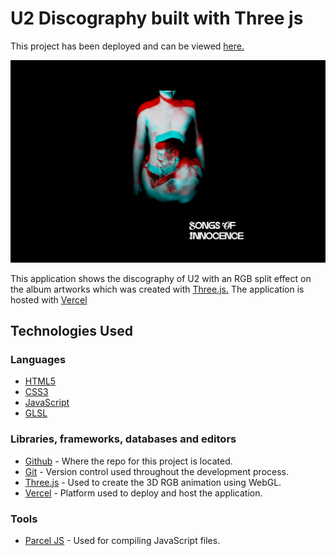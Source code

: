 # U2 Discography built with Three js

<p>This project has been deployed and can be viewed <a href='https://threejs-u2-discography.vercel.app/' target='_blank'>here.</a></p>

![U2 Image](images/readme.jpg)

<p>This application shows the discography of U2 with an RGB split effect on the album artworks which was created with <a href='https://threejs.org/' target='_blank'>Three.js.</a> The application is hosted with <a href='https://vercel.com' target='_blank'>Vercel</a></p>

## Technologies Used

### Languages

- [HTML5](https://en.wikipedia.org/wiki/HTML5)
- [CSS3](https://en.wikipedia.org/wiki/CSS)
- [JavaScript](https://en.wikipedia.org/wiki/JavaScript)
- [GLSL](https://developer.mozilla.org/en-US/docs/Games/Techniques/3D_on_the_web/GLSL_Shaders)

### Libraries, frameworks, databases and editors

- [Github](https://github.com/) - Where the repo for this project is located.
- [Git](https://git-scm.com/book/en/v2/Getting-Started-About-Version-Control) - Version control used throughout the development process.
- [Three.js](https://threejs.org/) - Used to create the 3D RGB animation using WebGL.
- [Vercel](https://vercel.com) - Platform used to deploy and host the application.

### Tools

- [Parcel JS](https://parceljs.org/) - Used for compiling JavaScript files.
